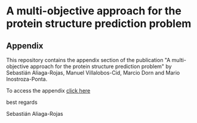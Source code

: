 # A multi-objective approach for the protein structure prediction problem
## Appendix
This repository contains the appendix section of the publication "A multi-objective approach for the protein structure prediction problem"
by Sebastián Aliaga-Rojas, Manuel Villalobos-Cid, Marcio Dorn and Mario Inostroza-Ponta.

To access the appendix [click here](https://nbviewer.org/github/sebaliaga/PSP_NSGA-II_Talaris_SASA/blob/main/Appendix___A_multi_objective_approach_for_the_protein_structure_prediction_problem.pdf)

best regards

Sebastián Aliaga-Rojas
